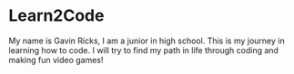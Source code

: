 # Learn2Code
My name is Gavin Ricks, I am a junior in high school. This is my journey in learning how to code. I will try to find my path in life through coding and making fun video games!
